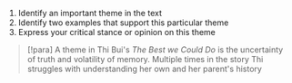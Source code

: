 1. Identify an important theme in the text
2. Identify two examples that support this particular theme
3. Express your critical stance or opinion on this theme

> [!para]
> A theme in Thi Bui's *The Best we Could Do* is the uncertainty of truth and volatility of memory. Multiple times in the story Thi struggles with understanding her own and her parent's history 